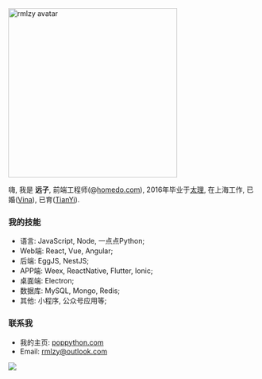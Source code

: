<img src="https://poppython.oss-cn-beijing.aliyuncs.com/blog/avatar.jpeg" alt="rmlzy avatar" height="340px" />

嗨, 我是 **远子**, 前端工程师(@[homedo.com](https://www.homedo.com/)), 2016年毕业于[太理](http://www2017.tyut.edu.cn/), 在上海工作, 已婚([Vina](https://www.poppython.com/about-vina.html)), 已育([TianYi](https://www.poppython.com/about-tian.html)).

### 我的技能
- 语言: JavaScript, Node, 一点点Python;
- Web端: React, Vue, Angular;
- 后端: EggJS, NestJS;
- APP端: Weex, ReactNative, Flutter, Ionic;
- 桌面端: Electron;
- 数据库: MySQL, Mongo, Redis;
- 其他: 小程序, 公众号应用等;

### 联系我
- 我的主页: [poppython.com](https://poppython.com/)
- Email: <a href="mailto:rmlzy@outlook.com">rmlzy@outlook.com</a>

![](https://visitor-badge.glitch.me/badge?page_id=rmlzy.rmlzy)
